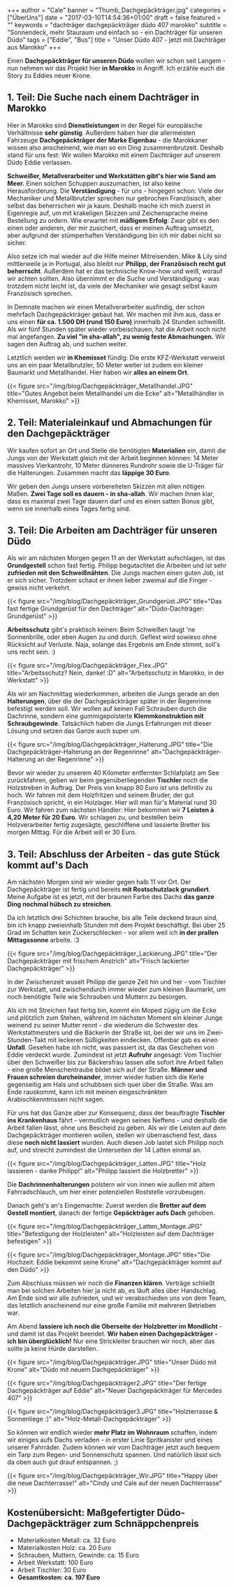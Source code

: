 +++
author = "Cale"
banner = "Thumb_Dachgepäckträger.jpg"
categories = ["ÜberUns"]
date = "2017-03-10T14:54:36+01:00"
draft = false
featured = ""
keywords = "dachträger dachgepäckträger düdo 407 marokko"
subtitle = "Sonnendeck, mehr Stauraum und einfach so - ein Dachträger für unseren Düdo"
tags = ["Eddie", "Bus"]
title = "Unser Düdo 407 - jetzt mit Dachträger aus Marokko"
+++

Einen **Dachgepäckträger für unseren Düdo** wollen wir schon seit Langem - nun nehmen wir das Projekt hier **in Marokko** in Angriff. Ich erzähle euch die Story zu Eddies neuer Krone.<!--more-->

## 1. Teil: Die Suche nach einem Dachträger in Marokko

Hier in Marokko sind **Dienstleistungen** in der Regel für europäische Verhältnisse **sehr günstig**. Außerdem haben hier die allermeisten Fahrzeuge **Dachgepäckträger der Marke Eigenbau** - die Marokkaner wissen also anscheinend, wie man so ein Ding zusammenbrutzelt. Deshalb stand für uns fest: Wir wollen Marokko mit einem Dachträger auf unserem Düdo Eddie verlassen.    

**Schweißer, Metallverarbeiter und Werkstätten gibt's hier wie Sand am Meer.** Einen solchen Schuppen auszumachen, ist also keine Herausforderung. Die **Verständigung** - für uns - hingegen schon: Viele der Mechaniker und Metallbrutzler sprechen nur gebrochen Französisch, aber selbst das beherrschen wir ja kaum. Deshalb mache ich mich zuerst in Eigenregie auf, um mit krakeligen Skizzen und Zeichensprache meine Bestellung zu ordern. Wie erwartet mit **mäßigem Erfolg**: Zwar gibt es den einen oder anderen, der mir zusichert, dass er meinen Auftrag umsetzt, aber aufgrund der stümperhaften Verständigung bin ich mir dabei nicht so sicher.   

Also setze ich mal wieder auf die Hilfe meiner Mitreisenden. Mike & Lily sind mittlerweile ja in Portugal, also bleibt nur **Philipp, der Französisch recht gut beherrscht**. Außerdem hat er das technische Know-how und weiß, worauf wir achten sollten. Also übernimmt er die Suche und Verständigung - was trotzdem nicht leicht ist, da viele der Mechaniker wie gesagt selbst kaum Französisch sprechen.    

In Demnate machen wir einen Metallverarbeiter ausfindig, der schon mehrfach Dachgepäckträger gebaut hat. Wir machen mit ihm aus, dass er uns einen **für ca. 1.500 DH (rund 150 Euro)** innerhalb 24 Stunden schweißt. Als wir fünf Stunden später wieder vorbeischauen, hat die Arbeit noch nicht mal angefangen. **Zu viel "in sha-allah", zu wenig feste Abmachungen.** Wir sagen den Auftrag ab, und suchen weiter.    

Letztlich werden wir **in Khemisset** fündig: Die erste KFZ-Werkstatt verweist uns an ein paar Metallbrutzler, 50 Meter weiter ist zudem ein kleiner Baumarkt und Metallhandel. Hier haben wir **alles an einem Ort**. 

{{< figure src="/img/blog/Dachgepäckträger_Metallhandel.JPG" title="Gutes Angebot beim Metallhandel um die Ecke" alt="Metallhändler in Khemisset, Marokko" >}} 

## 2. Teil: Materialeinkauf und Abmachungen für den Dachgepäckträger

Wir kaufen sofort an Ort und Stelle die benötigten **Materialien** ein, damit die Jungs von der Werkstatt gleich mit der Arbeit beginnen können: 14 Meter massives Vierkantrohr, 10 Meter dünneres Rundrohr sowie die U-Träger für die Halterungen. Zusammen macht das **läppige 30 Euro**.   

Wir geben den Jungs unsere vorbereiteten Skizzen mit allen nötigen Maßen. **Zwei Tage soll es dauern - in sha-allah**. Wir machen ihnen klar, dass es maximal zwei Tage dauern darf und es einen satten Bonus gibt, wenn sie innerhalb eines Tages fertig sind.   

## 3. Teil: Die Arbeiten am Dachträger für unseren Düdo

Als wir am nächsten Morgen gegen 11 an der Werkstatt aufschlagen, ist das **Grundgestell** schon fast fertig. Philipp begutachtet die Arbeiten und ist sehr **zufrieden mit den Schweißnähten**. Die Jungs machen einen guten Job, ist er sich sicher. Trotzdem schaut er ihnen lieber zweimal auf die Finger - gewiss nicht verkehrt.    

{{< figure src="/img/blog/Dachgepäckträger_Grundgerüst.JPG" title="Das fast fertige Grundgerüst für den Dachträger" alt="Düdo-Dachträger: Grundgerüst" >}} 

**Arbeitsschutz** gibt's praktisch keinen: Beim Schweißen taugt 'ne Sonnenbrille, oder eben Augen zu und durch. Geflext wird sowieso ohne Rücksicht auf Verluste. Naja, solange das Ergebnis am Ende stimmt, soll's uns recht sein. :)   

{{< figure src="/img/blog/Dachgepäckträger_Flex.JPG" title="Arbeitsschutz? Nein, danke! :D" alt="Arbeitsschutz in Marokko, in der Werkstatt" >}}  

Als wir am Nachmittag wiederkommen, arbeiten die Jungs gerade an den **Halterungen**, über die der Dachgepäckträger später in der Regenrinne befestigt werden soll. Wir wollen auf keinen Fall Schrauben durch die Dachrinne, sondern eine gummigepolsterte **Klemmkonstruktion mit Schraubgewinde**. Tatsächlich haben die Jungs Erfahrungen mit dieser Lösung und setzen das Ganze auch super um. 

{{< figure src="/img/blog/Dachgepäckträger_Halterung.JPG" title="Die Dachgepäckträger-Halterung an der Regenrinne" alt="Dachgepäckträger-Halterung an der Regenrinne" >}}    

Bevor wir wieder zu unserem 40 Kilometer entfernten Schlafplatz am See zurückfahren, geben wir beim gegenüberliegenden **Tischler** noch die Holzstreben in Auftrag. Der Preis von knapp 80 Euro ist uns definitiv zu hoch. Wir fahren mit dem Holzfritzen und seinem Bruder, der gut Französisch spricht, in ein Holzlager. Hier will man für's Material rund 30 Euro. Wir fahren zum nächsten Händler: Hier bekommen wir **7 Leisten à 4,20 Meter für 20 Euro**. Wir schlagen zu, und bestellen beim Holzverarbeiter fertig zugesägte, geschliffene und lassierte Bretter bis morgen Mittag. Für die Arbeit will er 30 Euro.   

## 3. Teil: Abschluss der Arbeiten - das gute Stück kommt auf's Dach

Am nächsten Morgen sind wir wieder gegen halb 11 vor Ort. Der Dachgepäckträger ist fertig und bereits **mit Rostschutzlack grundiert**. Meine Aufgabe ist es jetzt, mit der braunen Farbe des Dachs **das ganze Ding nochmal hübsch zu streichen**.    

Da ich letztlich drei Schichten brauche, bis alle Teile deckend braun sind, bin ich knapp zweieinhalb Stunden mit dem Projekt beschäftigt. Bei über 25 Grad im Schatten kein Zuckerschlecken - vor allem weil ich **in der prallen Mittagssonne** arbeite. :3  

{{< figure src="/img/blog/Dachgepäckträger_Lackierung.JPG" title="Der Dachgepäckträger mit frischem Anstrich" alt="Frisch lackierter Dachgepäckträger" >}}   

In der Zwischenzeit wuselt Philipp die ganze Zeit hin und her - vom Tischler zur Werkstatt, und zwischendurch immer wieder zum kleinen Baumarkt, um noch benötigte Teile wie Schrauben und Muttern zu besorgen.     

Als ich mit Streichen fast fertig bin, kommt ein Moped zügig um die Ecke und plötzlich zum Stehen, während im nächsten Moment ein kleiner Junge weinend zu seiner Mutter rennt - die wiederum die Schwester des Werkstattmeisters und die Bäckerin der Straße ist, bei der wir uns im Zwei-Stunden-Takt mit leckeren Süßigkeiten eindecken. Offenbar gab es einen **Unfall**. Gesehen habe ich nicht, was passiert ist, da das Geschehen von Eddie verdeckt wurde. Zumindest ist jetzt **Aufruhr** angesagt: Vom Tischler über den Schweißer bis zur Bäckersfrau lassen alle sofort ihre Arbeit fallen - eine große Menschentraube bildet sich auf der Straße. **Männer und Frauen schreien durcheinander**, immer wieder haben sich die Kerle gegenseitig am Hals und schubbsen sich quer über die Straße. Was am Ende rauskommt, kann ich mit meinen eingeschränkten Arabischkenntnissen nicht sagen.     

Für uns hat das Ganze aber zur Konsequenz, dass der beauftragte **Tischler ins Krankenhaus** fährt - vermutlich wegen seines Neffens - und deshalb die Arbeit fallen lässt, ohne uns Bescheid zu geben. Als wir die Leisten auf dem Dachgepäckträger montieren wollen, stellen wir überraschend fest, dass diese **noch nicht lassiert** wurden. Auch diesen Job lastet sich Philipp noch auf, und streicht zumindest die Unterseiten der 14 Latten einmal an.      

{{< figure src="/img/blog/Dachgepäckträger_Latten.JPG" title="Holz lassieren - danke Philipp!" alt="Philipp lassiert die Holzbretter" >}}  

Die **Dachrinnenhalterungen** polstern wir von innen wie außen mit altem Fahrradschlauch, um hier einer potenziellen Roststelle vorzubeugen.

Danach geht's an's Eingemachte: Zuerst werden die **Bretter auf dem Gestell montiert**, danach der fertige **Gepäckträger aufs Dach** gehoben.    

{{< figure src="/img/blog/Dachgepäckträger_Latten_Montage.JPG" title="Befestigung der Holzleisten" alt="Holzleisten auf dem Dachträger befestigen" >}} 

{{< figure src="/img/blog/Dachgepäckträger_Montage.JPG" title="Die Hochzeit: Eddie bekommt seine Krone" alt="Dachgepäckträger kommt auf den Düdo" >}} 
 

Zum Abschluss müssen wir noch die **Finanzen klären**. Verträge schließt man bei solchen Arbeiten hier ja nicht ab, es läuft alles über Handschlag. Am Ende sind wir alle zufrieden, und wir verabschieden uns von dem Team, das letztlich anscheinend nur eine große Familie mit mehreren Betrieben war.    

Am Abend **lassiere ich noch die Oberseite der Holzbretter im Mondlicht** - und damit ist das Projekt beendet. **Wir haben einen Dachgepäckträger - ich bin überglücklich!** Nur eine Strickleiter brauchen wir noch, aber das sollte ja keine Hürde darstellen. 

{{< figure src="/img/blog/Dachgepäckträger.JPG" title="Unser Düdo mit Krone" alt="Düdo mit neuem Dachgepäckträger" >}} 

{{< figure src="/img/blog/Dachgepäckträger2.JPG" title="Der fertige Dachgepäckträger auf Eddie" alt="Neuer Dachgepäckträger für Mercedes 407" >}} 

{{< figure src="/img/blog/Dachgepäckträger3.JPG" title="Holzterrasse & Sonnenliege :)" alt="Holz-Metall-Dachgepäckträger" >}} 

So können wir endlich wieder **mehr Platz im Wohnraum** schaffen, indem wir einiges aufs Dachs verladen - in erster Linie Spritkanister und eines unserer Fahrräder. Zudem können wir vom Dachträger jetzt auch bequem ein Tarp zum Regen- und Sonnenschutz spannen. Und natürlich lässt sich da oben auch gut drauf entspannen. ;)

{{< figure src="/img/blog/Dachgepäckträger_Wir.JPG" title="Happy über die neue Dachterrasse!" alt="Cindy und Cale auf der neuen Dachterrasse" >}} 

## Kostenübersicht: Maßgefertigter Düdo-Dachgepäckträger zum Schnäppchenpreis

- Materialkosten Metall: ca. 32 Euro 
- Materialkosten Holz: ca. 20 Euro
- Schrauben, Muttern, Gewinde: ca. 15 Euro 
- Arbeit Werkstatt: 100 Euro
- Arbeit Tischler: 30 Euro
- **Gesamtkosten: ca. 197 Euro**